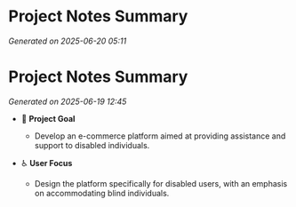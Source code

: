 # Project Notes Summary

*Generated on 2025-06-20 05:11*

# Project Notes Summary

*Generated on 2025-06-19 12:45*

- 📌 **Project Goal**
  - Develop an e-commerce platform aimed at providing assistance and support to disabled individuals.
  
- ♿ **User Focus**
  - Design the platform specifically for disabled users, with an emphasis on accommodating blind individuals.